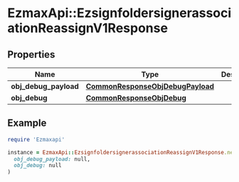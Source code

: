 # EzmaxApi::EzsignfoldersignerassociationReassignV1Response

## Properties

| Name | Type | Description | Notes |
| ---- | ---- | ----------- | ----- |
| **obj_debug_payload** | [**CommonResponseObjDebugPayload**](CommonResponseObjDebugPayload.md) |  |  |
| **obj_debug** | [**CommonResponseObjDebug**](CommonResponseObjDebug.md) |  | [optional] |

## Example

```ruby
require 'Ezmaxapi'

instance = EzmaxApi::EzsignfoldersignerassociationReassignV1Response.new(
  obj_debug_payload: null,
  obj_debug: null
)
```

